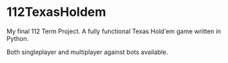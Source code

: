 # 112TexasHoldem

My final 112 Term Project. A fully functional Texas Hold'em game written in Python. 

Both singleplayer and multiplayer against bots available.

